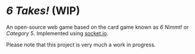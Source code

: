 # _6 Takes!_ (WIP)
An open-source web game based on the card game known as _6 Nimmt!_ or _Category 5_. Implemented using [socket.io](https://socket.io/).

Please note that this project is very much a work in progress.
